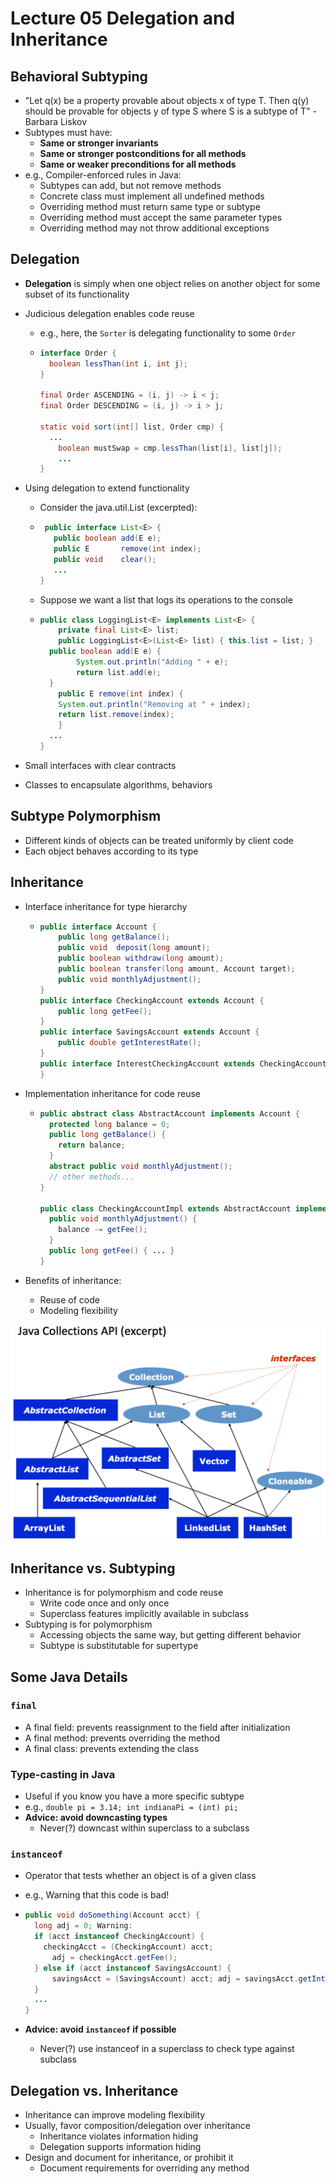 # Lecture 05 Delegation and Inheritance

## Behavioral Subtyping

* "Let q(x) be a property provable about objects x of type T. Then q(y) should be provable for objects y of type S where S is a subtype of T" - Barbara Liskov
* Subtypes must have:
  * **Same or stronger invariants**
  * **Same or stronger postconditions for all methods**
  * **Same or weaker preconditions for all methods**
* e.g., Compiler-enforced rules in Java:
  * Subtypes can add, but not remove methods
  * Concrete class must implement all undefined methods
  * Overriding method must return same type or subtype
  * Overriding method must accept the same parameter types
  * Overriding method may not throw additional exceptions

## Delegation

* **Delegation** is simply when one object relies on another object for some subset of its functionality

* Judicious delegation enables code reuse

  * e.g., here, the `Sorter` is delegating functionality to some `Order`

  * ```java
    interface Order {
      boolean lessThan(int i, int j);
    }
    
    final Order ASCENDING = (i, j) -> i < j;
    final Order DESCENDING = (i, j) -> i > j;
    
    static void sort(int[] list, Order cmp) {
      ...
    	boolean mustSwap = cmp.lessThan(list[i], list[j]);
    	...
    }
    ```

* Using delegation to extend functionality

  * Consider the java.util.List (excerpted):

  * ```java
     public interface List<E> {
       public boolean add(E e);
       public E       remove(int index);
       public void    clear();
       ...
    }
    ```

  * Suppose we want a list that logs its operations to the console

  * ```java
    public class LoggingList<E> implements List<E> {
    	private final List<E> list;
    	public LoggingList<E>(List<E> list) { this.list = list; }
      public boolean add(E e) {
    		System.out.println("Adding " + e);
    		return list.add(e);
      }
    	public E remove(int index) {
        System.out.println("Removing at " + index);
        return list.remove(index);
    	}
      ...
    }
    ```

* Small interfaces with clear contracts

* Classes to encapsulate algorithms, behaviors

## Subtype Polymorphism

* Different kinds of objects can be treated uniformly by client code
* Each object behaves according to its type

## Inheritance

* Interface inheritance for type hierarchy

  * ```java
    public interface Account {
        public long getBalance();
        public void  deposit(long amount);
        public boolean withdraw(long amount);
        public boolean transfer(long amount, Account target);
        public void monthlyAdjustment();
    }
    public interface CheckingAccount extends Account {
        public long getFee();
    }
    public interface SavingsAccount extends Account {
        public double getInterestRate();
    }
    public interface InterestCheckingAccount extends CheckingAccount, SavingsAccount {
    }
    ```

* Implementation inheritance for code reuse

  * ```java
    public abstract class AbstractAccount implements Account {
      protected long balance = 0;
      public long getBalance() {
        return balance;
      }
      abstract public void monthlyAdjustment();
      // other methods...
    }
    
    public class CheckingAccountImpl extends AbstractAccount implements CheckingAccount {
      public void monthlyAdjustment() {
        balance -= getFee();
      }
      public long getFee() { ... }
    }
    ```

* Benefits of inheritance:

  * Reuse of code
  * Modeling flexibility

![java_collections_api](images/lecture05-delegation-and-inheritance/java_collections_api.png)

## Inheritance vs. Subtyping

- Inheritance is for polymorphism and code reuse
  - Write code once and only once
  - Superclass features implicitly available in subclass
- Subtyping is for polymorphism
  - Accessing objects the same way, but getting different behavior
  - Subtype is substitutable for supertype

## Some Java Details

### `final`

* A final field: prevents reassignment to the field after initialization
* A final method: prevents overriding the method
* A final class: prevents extending the class

### Type-casting in Java

* Useful if you know you have a more specific subtype
* e.g., `double pi = 3.14; int indianaPi = (int) pi;`
* **Advice: avoid downcasting types**
  * Never(?) downcast within superclass to a subclass

### `instanceof`

* Operator that tests whether an object is of a given class

* e.g., Warning that this code is bad!

* ```java
  public void doSomething(Account acct) {
  	long adj = 0; Warning:
  	if (acct instanceof CheckingAccount) {
      checkingAcct = (CheckingAccount) acct;
  		adj = checkingAcct.getFee();
  	} else if (acct instanceof SavingsAccount) {
  		savingsAcct = (SavingsAccount) acct; adj = savingsAcct.getInterest();
  	}
  	...
  }
  ```

* **Advice: avoid `instanceof` if possible**

  * Never(?) use instanceof in a superclass to check type against subclass

## Delegation vs. Inheritance

* Inheritance can improve modeling flexibility
* Usually, favor composition/delegation over inheritance
  * Inheritance violates information hiding
  * Delegation supports information hiding
* Design and document for inheritance, or prohibit it
  * Document requirements for overriding any method